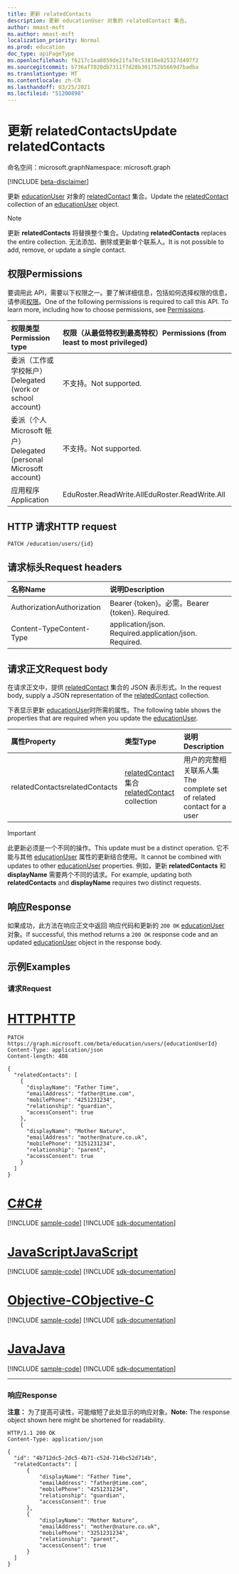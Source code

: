 ```yaml
---
title: 更新 relatedContacts
description: 更新 educationUser 对象的 relatedContact 集合。
author: mmast-msft
ms.author: mmast-msft
localization_priority: Normal
ms.prod: education
doc_type: apiPageType
ms.openlocfilehash: f6217c1ea0859de21fa70c53810e825327d497f2
ms.sourcegitcommit: b736af7020db7311f7d28b301752b5669d7badba
ms.translationtype: MT
ms.contentlocale: zh-CN
ms.lasthandoff: 03/25/2021
ms.locfileid: "51200898"
---
```

# <a name="update-relatedcontacts"></a><span data-ttu-id="89d2a-103">更新 relatedContacts</span><span class="sxs-lookup"><span data-stu-id="89d2a-103">Update relatedContacts</span></span>

<span data-ttu-id="89d2a-104">命名空间：microsoft.graph</span><span class="sxs-lookup"><span data-stu-id="89d2a-104">Namespace: microsoft.graph</span></span>

[!INCLUDE [beta-disclaimer](../../includes/beta-disclaimer.md)]

<span data-ttu-id="89d2a-105">更新 [educationUser](../resources/relatedContact.md) 对象的 [relatedContact](../resources/educationuser.md) 集合。</span><span class="sxs-lookup"><span data-stu-id="89d2a-105">Update the [relatedContact](../resources/relatedContact.md) collection of an [educationUser](../resources/educationuser.md) object.</span></span>

> [!NOTE]
> <span data-ttu-id="89d2a-106">更新 **relatedContacts** 将替换整个集合。</span><span class="sxs-lookup"><span data-stu-id="89d2a-106">Updating **relatedContacts** replaces the entire collection.</span></span> <span data-ttu-id="89d2a-107">无法添加、删除或更新单个联系人。</span><span class="sxs-lookup"><span data-stu-id="89d2a-107">It is not possible to add, remove, or update a single contact.</span></span>

## <a name="permissions"></a><span data-ttu-id="89d2a-108">权限</span><span class="sxs-lookup"><span data-stu-id="89d2a-108">Permissions</span></span>

<span data-ttu-id="89d2a-p102">要调用此 API，需要以下权限之一。要了解详细信息，包括如何选择权限的信息，请参阅[权限](/graph/permissions-reference)。</span><span class="sxs-lookup"><span data-stu-id="89d2a-p102">One of the following permissions is required to call this API. To learn more, including how to choose permissions, see [Permissions](/graph/permissions-reference).</span></span>

| <span data-ttu-id="89d2a-111">权限类型</span><span class="sxs-lookup"><span data-stu-id="89d2a-111">Permission type</span></span>                        | <span data-ttu-id="89d2a-112">权限（从最低特权到最高特权）</span><span class="sxs-lookup"><span data-stu-id="89d2a-112">Permissions (from least to most privileged)</span></span> |
| :------------------------------------- | :------------------------------------------ |
| <span data-ttu-id="89d2a-113">委派（工作或学校帐户）</span><span class="sxs-lookup"><span data-stu-id="89d2a-113">Delegated (work or school account)</span></span>     | <span data-ttu-id="89d2a-114">不支持。</span><span class="sxs-lookup"><span data-stu-id="89d2a-114">Not supported.</span></span>                              |
| <span data-ttu-id="89d2a-115">委派（个人 Microsoft 帐户）</span><span class="sxs-lookup"><span data-stu-id="89d2a-115">Delegated (personal Microsoft account)</span></span> | <span data-ttu-id="89d2a-116">不支持。</span><span class="sxs-lookup"><span data-stu-id="89d2a-116">Not supported.</span></span>                              |
| <span data-ttu-id="89d2a-117">应用程序</span><span class="sxs-lookup"><span data-stu-id="89d2a-117">Application</span></span>                            | <span data-ttu-id="89d2a-118">EduRoster.ReadWrite.All</span><span class="sxs-lookup"><span data-stu-id="89d2a-118">EduRoster.ReadWrite.All</span></span>                     |

## <a name="http-request"></a><span data-ttu-id="89d2a-119">HTTP 请求</span><span class="sxs-lookup"><span data-stu-id="89d2a-119">HTTP request</span></span>

<!-- {
  "blockType": "ignored"
}
-->

```http
PATCH /education/users/{id}
```

## <a name="request-headers"></a><span data-ttu-id="89d2a-120">请求标头</span><span class="sxs-lookup"><span data-stu-id="89d2a-120">Request headers</span></span>

| <span data-ttu-id="89d2a-121">名称</span><span class="sxs-lookup"><span data-stu-id="89d2a-121">Name</span></span>          | <span data-ttu-id="89d2a-122">说明</span><span class="sxs-lookup"><span data-stu-id="89d2a-122">Description</span></span>                 |
| :------------ | :-------------------------- |
| <span data-ttu-id="89d2a-123">Authorization</span><span class="sxs-lookup"><span data-stu-id="89d2a-123">Authorization</span></span> | <span data-ttu-id="89d2a-p103">Bearer {token}。必需。</span><span class="sxs-lookup"><span data-stu-id="89d2a-p103">Bearer {token}. Required.</span></span>   |
| <span data-ttu-id="89d2a-126">Content-Type</span><span class="sxs-lookup"><span data-stu-id="89d2a-126">Content-Type</span></span>  | <span data-ttu-id="89d2a-p104">application/json. Required.</span><span class="sxs-lookup"><span data-stu-id="89d2a-p104">application/json. Required.</span></span> |

## <a name="request-body"></a><span data-ttu-id="89d2a-129">请求正文</span><span class="sxs-lookup"><span data-stu-id="89d2a-129">Request body</span></span>

<span data-ttu-id="89d2a-130">在请求正文中，提供 [relatedContact](../resources/relatedcontact.md) 集合的 JSON 表示形式。</span><span class="sxs-lookup"><span data-stu-id="89d2a-130">In the request body, supply a JSON representation of the [relatedContact](../resources/relatedcontact.md) collection.</span></span>

<span data-ttu-id="89d2a-131">下表显示更新 [educationUser](../resources/educationuser.md)时所需的属性。</span><span class="sxs-lookup"><span data-stu-id="89d2a-131">The following table shows the properties that are required when you update the [educationUser](../resources/educationuser.md).</span></span>

| <span data-ttu-id="89d2a-132">属性</span><span class="sxs-lookup"><span data-stu-id="89d2a-132">Property</span></span>        | <span data-ttu-id="89d2a-133">类型</span><span class="sxs-lookup"><span data-stu-id="89d2a-133">Type</span></span>                                                        | <span data-ttu-id="89d2a-134">说明</span><span class="sxs-lookup"><span data-stu-id="89d2a-134">Description</span></span>                                    |
| :-------------- | :---------------------------------------------------------- | :--------------------------------------------- |
| <span data-ttu-id="89d2a-135">relatedContacts</span><span class="sxs-lookup"><span data-stu-id="89d2a-135">relatedContacts</span></span> | <span data-ttu-id="89d2a-136">[relatedContact](../resources/relatedcontact.md) 集合</span><span class="sxs-lookup"><span data-stu-id="89d2a-136">[relatedContact](../resources/relatedcontact.md) collection</span></span> | <span data-ttu-id="89d2a-137">用户的完整相关联系人集</span><span class="sxs-lookup"><span data-stu-id="89d2a-137">The complete set of related contact for a user</span></span> |

> [!IMPORTANT]
> <span data-ttu-id="89d2a-138">此更新必须是一个不同的操作。</span><span class="sxs-lookup"><span data-stu-id="89d2a-138">This update must be a distinct operation.</span></span> <span data-ttu-id="89d2a-139">它不能与其他 [educationUser](../resources/educationuser.md) 属性的更新结合使用。</span><span class="sxs-lookup"><span data-stu-id="89d2a-139">It cannot be combined with updates to other [educationUser](../resources/educationuser.md) properties.</span></span>
> <span data-ttu-id="89d2a-140">例如，更新 **relatedContacts** 和 **displayName** 需要两个不同的请求。</span><span class="sxs-lookup"><span data-stu-id="89d2a-140">For example, updating both **relatedContacts** and **displayName** requires two distinct requests.</span></span>

## <a name="response"></a><span data-ttu-id="89d2a-141">响应</span><span class="sxs-lookup"><span data-stu-id="89d2a-141">Response</span></span>

<span data-ttu-id="89d2a-142">如果成功，此方法在响应正文中返回 响应代码和更新的 `200 OK` [educationUser](../resources/educationuser.md) 对象。</span><span class="sxs-lookup"><span data-stu-id="89d2a-142">If successful, this method returns a `200 OK` response code and an updated [educationUser](../resources/educationuser.md) object in the response body.</span></span>

## <a name="examples"></a><span data-ttu-id="89d2a-143">示例</span><span class="sxs-lookup"><span data-stu-id="89d2a-143">Examples</span></span>

### <a name="request"></a><span data-ttu-id="89d2a-144">请求</span><span class="sxs-lookup"><span data-stu-id="89d2a-144">Request</span></span>


# <a name="http"></a>[<span data-ttu-id="89d2a-145">HTTP</span><span class="sxs-lookup"><span data-stu-id="89d2a-145">HTTP</span></span>](#tab/http)
<!-- {
  "blockType": "request",
  "name": "update_educationuser"
}
-->

```http
PATCH https://graph.microsoft.com/beta/education/users/{educationUserId}
Content-Type: application/json
Content-length: 408

{
  "relatedContacts": [
    {
      "displayName": "Father Time",
      "emailAddress": "father@time.com",
      "mobilePhone": "4251231234",
      "relationship": "guardian",
      "accessConsent": true
    },
    {
      "displayName": "Mother Nature",
      "emailAddress": "mother@nature.co.uk",
      "mobilePhone": "3251231234",
      "relationship": "parent",
      "accessConsent": true
    }
  ]
}
```
# <a name="c"></a>[<span data-ttu-id="89d2a-146">C#</span><span class="sxs-lookup"><span data-stu-id="89d2a-146">C#</span></span>](#tab/csharp)
[!INCLUDE [sample-code](../includes/snippets/csharp/update-educationuser-csharp-snippets.md)]
[!INCLUDE [sdk-documentation](../includes/snippets/snippets-sdk-documentation-link.md)]

# <a name="javascript"></a>[<span data-ttu-id="89d2a-147">JavaScript</span><span class="sxs-lookup"><span data-stu-id="89d2a-147">JavaScript</span></span>](#tab/javascript)
[!INCLUDE [sample-code](../includes/snippets/javascript/update-educationuser-javascript-snippets.md)]
[!INCLUDE [sdk-documentation](../includes/snippets/snippets-sdk-documentation-link.md)]

# <a name="objective-c"></a>[<span data-ttu-id="89d2a-148">Objective-C</span><span class="sxs-lookup"><span data-stu-id="89d2a-148">Objective-C</span></span>](#tab/objc)
[!INCLUDE [sample-code](../includes/snippets/objc/update-educationuser-objc-snippets.md)]
[!INCLUDE [sdk-documentation](../includes/snippets/snippets-sdk-documentation-link.md)]

# <a name="java"></a>[<span data-ttu-id="89d2a-149">Java</span><span class="sxs-lookup"><span data-stu-id="89d2a-149">Java</span></span>](#tab/java)
[!INCLUDE [sample-code](../includes/snippets/java/update-educationuser-java-snippets.md)]
[!INCLUDE [sdk-documentation](../includes/snippets/snippets-sdk-documentation-link.md)]

---


### <a name="response"></a><span data-ttu-id="89d2a-150">响应</span><span class="sxs-lookup"><span data-stu-id="89d2a-150">Response</span></span>

<span data-ttu-id="89d2a-151">**注意：** 为了提高可读性，可能缩短了此处显示的响应对象。</span><span class="sxs-lookup"><span data-stu-id="89d2a-151">**Note:** The response object shown here might be shortened for readability.</span></span>

<!-- {
  "blockType": "response",
  "truncated": true,
  "@odata.type": "microsoft.graph.educationUser"
} -->

```http
HTTP/1.1 200 OK
Content-Type: application/json

{
  "id": "4b712dc5-2dc5-4b71-c52d-714bc52d714b",
  "relatedContacts": [
      {
          "displayName": "Father Time",
          "emailAddress": "father@time.com",
          "mobilePhone": "4251231234",
          "relationship": "guardian",
          "accessConsent": true
      },
      {
          "displayName": "Mother Nature",
          "emailAddress": "mother@nature.co.uk",
          "mobilePhone": "3251231234",
          "relationship": "parent",
          "accessConsent": true
      }
  ]
}
```
